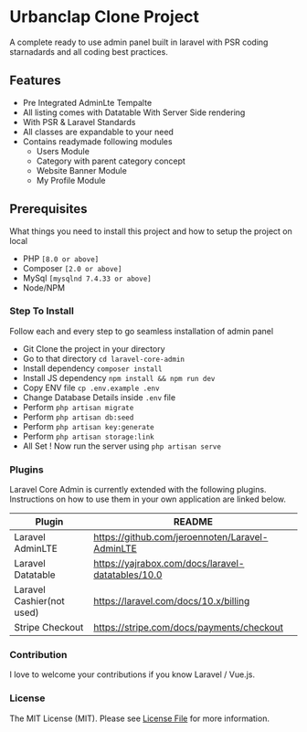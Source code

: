 # Urbanclap Clone Project
A complete ready to use admin panel built in laravel with PSR coding starnadards and all coding best practices.

## Features
- Pre Integrated AdminLte Tempalte
- All listing comes with Datatable With Server Side rendering
- With PSR & Laravel Standards
- All classes are expandable to your need
- Contains readymade following modules
    - Users Module
    - Category with parent category concept
    - Website Banner Module
    - My Profile Module

## Prerequisites
What things you need to install this project and how to setup the project on local
- PHP `[8.0 or above]`
- Composer `[2.0 or above]`
- MySql `[mysqlnd 7.4.33 or above]`
- Node/NPM

### Step To Install

Follow each and every step to go seamless installation of admin panel

- Git Clone the project in your directory
- Go to that directory `cd laravel-core-admin`
- Install dependency `composer install`
- Install JS dependency `npm install && npm run dev`
- Copy ENV file `cp .env.example .env`
- Change Database Details inside `.env` file
- Perform `php artisan migrate`
- Perform `php artisan db:seed`
- Perform `php artisan key:generate`
- Perform `php artisan storage:link`
- All Set ! Now run the server using `php artisan serve`

### Plugins

Laravel Core Admin is currently extended with the following plugins.
Instructions on how to use them in your own application are linked below.

| Plugin | README |
| ------ | ------ |
| Laravel AdminLTE | https://github.com/jeroennoten/Laravel-AdminLTE |
| Laravel Datatable | https://yajrabox.com/docs/laravel-datatables/10.0 |
| Laravel Cashier(not used)| https://laravel.com/docs/10.x/billing
| Stripe Checkout| https://stripe.com/docs/payments/checkout|

### Contribution
I love to welcome your contributions if you know Laravel / Vue.js.

### License
The MIT License (MIT). Please see [License File](https://opensource.org/license/mit/) for more information.
